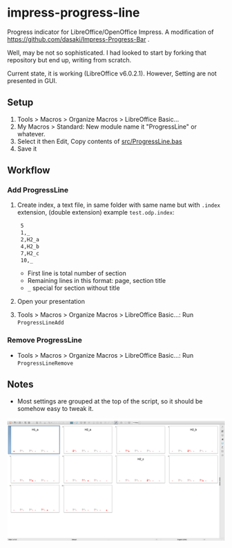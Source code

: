 # impress-progress-line

Progress indicator for LibreOffice/OpenOffice Impress. A modification of https://github.com/dasaki/Impress-Progress-Bar .

Well, may be not so sophisticated. I had looked to start by forking that repository but end up, writing from scratch.

Current state, it is working (LibreOffice v6.0.2.1). However, Setting are not presented in GUI.

## Setup

1. Tools > Macros > Organize Macros > LibreOffice Basic...
1. My Macros > Standard: New module name it "ProgressLine" or whatever.
1. Select it then Edit, Copy contents of [src/ProgressLine.bas](src/ProgressLine.bas)
1. Save it

## Workflow

### Add ProgressLine

1. Create index, a text file, in same folder with same name but with `.index` extension, (double extension) example `test.odp.index`:

        5
        1,_
        2,H2_a
        4,H2_b
        7,H2_c
        10,_

   - First line is total number of section
   - Remaining lines in this format: page, section title
   - `_` special for section without title

1. Open your presentation
1. Tools > Macros > Organize Macros > LibreOffice Basic...: Run `ProgressLineAdd`

### Remove ProgressLine

- Tools > Macros > Organize Macros > LibreOffice Basic...: Run `ProgressLineRemove`

## Notes

- Most settings are grouped at the top of the script, so it should be somehow easy to tweak it.


![screen shot - LibreOffice-OpenOffice Impress-Presentation Progress Bar with Sections Top Outline](doc/screenshot_01.png)
